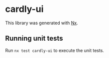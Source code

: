 # cardly-ui

This library was generated with [Nx](https://nx.dev).

## Running unit tests

Run `nx test cardly-ui` to execute the unit tests.
